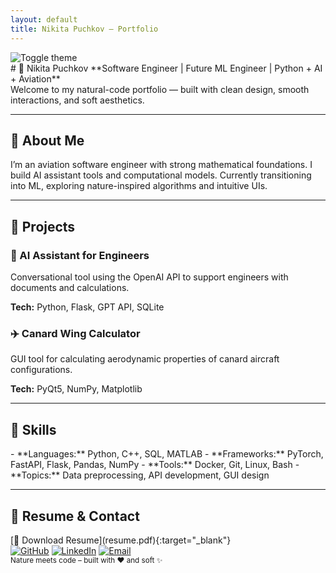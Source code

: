 ```yaml
---
layout: default
title: Nikita Puchkov – Portfolio
---
```


<link rel="stylesheet" href="assets/style.css">
<script>
document.addEventListener('DOMContentLoaded', () => {
  const toggle = document.getElementById('theme-toggle');
  toggle.addEventListener('click', () => {
    document.body.classList.toggle('dark');
  });
});
</script>

<img id="theme-toggle" src="assets/icons/sun-moon.svg" alt="Toggle theme">

<main>
<div class="fade-in">
  # 🌿 Nikita Puchkov  
  **Software Engineer | Future ML Engineer | Python + AI + Aviation**
</div>

<div class="fade-in" style="animation-delay: 0.2s">
  Welcome to my natural-code portfolio — built with clean design, smooth interactions, and soft aesthetics.
</div>

---

## 🌱 About Me

<div class="fade-in" style="animation-delay: 0.4s">
I’m an aviation software engineer with strong mathematical foundations. I build AI assistant tools and computational models. Currently transitioning into ML, exploring nature-inspired algorithms and intuitive UIs.
</div>

---

## 🚀 Projects

<div class="fade-in" style="animation-delay: 0.6s">
<div class="project-card">
  <h3>🧠 AI Assistant for Engineers</h3>
  <p>Conversational tool using the OpenAI API to support engineers with documents and calculations.</p>
  <p><strong>Tech:</strong> Python, Flask, GPT API, SQLite</p>
</div>

<div class="project-card">
  <h3>✈️ Canard Wing Calculator</h3>
  <p>GUI tool for calculating aerodynamic properties of canard aircraft configurations.</p>
  <p><strong>Tech:</strong> PyQt5, NumPy, Matplotlib</p>
</div>
</div>

---

## 🍃 Skills

<div class="fade-in" style="animation-delay: 0.8s">
- **Languages:** Python, C++, SQL, MATLAB  
- **Frameworks:** PyTorch, FastAPI, Flask, Pandas, NumPy  
- **Tools:** Docker, Git, Linux, Bash  
- **Topics:** Data preprocessing, API development, GUI design  
</div>

---

## 📄 Resume & Contact

<div class="fade-in" style="animation-delay: 1s">
[📄 Download Resume](resume.pdf){:target="_blank"}  
</div>

<div class="fade-in" style="animation-delay: 1.2s">
<span class="icon-link"><a href="https://github.com/Nofflll"><img src="assets/icons/github.svg" alt="GitHub"></a></span>
<span class="icon-link"><a href="https://linkedin.com/in/nikitapuchkov"><img src="assets/icons/linkedin.svg" alt="LinkedIn"></a></span>
<span class="icon-link"><a href="mailto:your_email@example.com"><img src="assets/icons/email.svg" alt="Email"></a></span>
</div>

<footer>
  <div class="fade-in" style="animation-delay: 1.4s">
    <sub>Nature meets code – built with ❤️ and soft ✨</sub>
  </div>
</footer>
</main>
